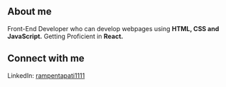 ## About me
  Front-End Developer who can develop webpages using <strong>HTML, CSS and JavaScript.</strong> Getting Proficient in <strong>React.</strong>
## Connect with me
  LinkedIn: <a href="https://www.linkedin.com/in/rampentapati1111/">rampentapati1111</a>
  
  
 
